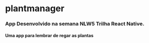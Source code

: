 # plantmanager

### App Desenvolvido na semana NLW5 Trilha React Native.

#### Uma app para lembrar de regar as plantas 
